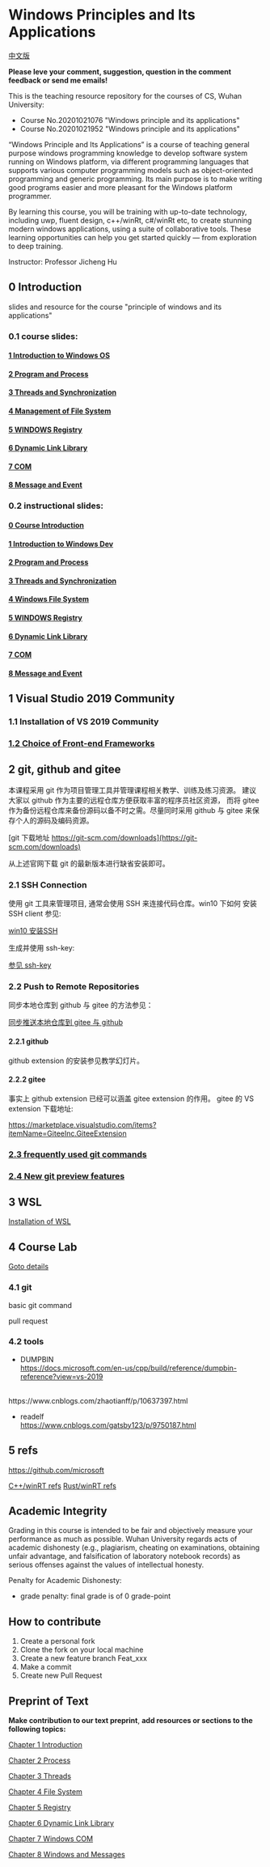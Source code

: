 # Windows Principles and Its Applications

[中文版](README.md)

**Please leve your comment, suggestion, question in the comment feedback or send me emails!**

This is the teaching resource repository for the courses of CS, Wuhan University:
* Course No.20201021076 "Windows principle and its applications"
* Course No.20201021952 "Windows principle and its applications"

“Windows Principle and Its Applications” is a course of teaching
general purpose windows 
programming knowledge to develop software system running on Windows 
platform, via different programming languages that supports 
various computer programming models such as object-oriented 
programming and generic programming. Its main purpose is to make 
writing good programs easier and more pleasant for the Windows 
platform programmer.

By learning this course, you will be training with up-to-date 
technology, including uwp, fluent design, c++/winRt, c#/winRt etc, 
to create stunning modern windows applications, using a suite of 
collaborative tools. These learning opportunities can help you 
get started quickly — from exploration to deep training.

Instructor: Professor Jicheng Hu

## 0 Introduction
slides and resource for the course "principle of windows and its applications"

### 0.1 course slides:

#### [1 Introduction to Windows OS](slides/coursePPT/01Introduction2WindowsOS.pptx)

#### [2 Program and Process](slides/coursePPT/02process.pptx)

#### [3 Threads and Synchronization](slides/coursePPT/03thread.pptx)

#### [4 Management of File System](slides/coursePPT/04fs.pptx)

#### [5 WINDOWS Registry](slides/coursePPT/05registry.pptx)

#### [6 Dynamic Link Library](slides/coursePPT/06dll.pptx)

#### [7 COM](slides/coursePPT/07COM.pptx)

#### [8 Message and Event](slides/coursePPT/08msg_n_events.pptx)

### 0.2 instructional slides:

#### [0 Course Introduction](slides/instruction/introduction.pptx)

#### [1 Introduction to Windows Dev](slides/instruction/principleWindows_1.pptx)

#### [2 Program and Process](slides/instruction/principleWindows_2.pptx)

#### [3 Threads and Synchronization](slides/instruction/principleWindows_3.pptx)

#### [4 Windows File System](slides/instruction/principleWindows_4.pptx)

#### [5 WINDOWS Registry](slides/instruction/principleWindows_5.pptx)

#### [6 Dynamic Link Library](slides/instruction/principleWindows_6.pptx)

#### [7 COM](slides/instruction/principleWindows_7.pptx)

#### [8 Message and Event](slides/instruction/principleWindows_8.pptx)

## 1 Visual Studio 2019 Community

### 1.1 Installation of VS 2019 Community

### [1.2 Choice of Front-end Frameworks](appendix/front-end.md)

## 2 git, github and gitee

本课程采用 git 作为项目管理工具并管理课程相关教学、训练及练习资源。
建议大家以 github 作为主要的远程仓库方便获取丰富的程序员社区资源，
而将 gitee 作为备份远程仓库来备份源码以备不时之需。尽量同时采用 github 
与 gitee 来保存个人的源码及编码资源。

[git 下载地址 https://git-scm.com/downloads](https://git-scm.com/downloads)

从上述官网下载 git 的最新版本进行缺省安装即可。

### 2.1 SSH Connection

使用 git 工具来管理项目, 通常会使用 SSH 来连接代码仓库。win10 下如何
安装 SSH client 参见:

[win10 安装SSH](git/ssh_client.md)


生成并使用 ssh-key:

[参见 ssh-key](git/ssh_gitee.md)


### 2.2 Push to Remote Repositories

同步本地仓库到 github 与 gitee 的方法参见：

[同步推送本地仓库到 gitee 与 github](git/gitee_n_github.md)

#### 2.2.1  github

github extension 的安装参见教学幻灯片。

#### 2.2.2  gitee

事实上 github extension 已经可以涵盖 gitee extension 的作用。
gitee 的 VS extension 下载地址:

https://marketplace.visualstudio.com/items?itemName=GiteeInc.GiteeExtension


### [2.3 frequently used git commands](git/frequentlyUsed.md)

### [2.4 New git preview features](git/preview_features.md)


## 3  WSL

[Installation of WSL](WSL/WSL.md)

## 4 Course Lab

[Goto details](labs/labs.md)

### 4.1 git

basic git command

pull request

### 4.2 tools

*  DUMPBIN<br>
https://docs.microsoft.com/en-us/cpp/build/reference/dumpbin-reference?view=vs-2019
<br>
https://www.cnblogs.com/zhaotianff/p/10637397.html

*  readelf<br>
https://www.cnblogs.com/gatsby123/p/9750187.html

## 5 refs

<https://github.com/microsoft>

[C++/winRT refs](appendix/cppWinRT.md)
[Rust/winRT refs](appendix/rustWinRT.md)

## Academic Integrity

Grading in this course is intended to be fair and objectively measure your 
performance as much as possible. 
Wuhan University regards acts of academic dishonesty (e.g., plagiarism, 
cheating on examinations, obtaining unfair advantage, and falsification of 
laboratory notebook records) as serious offenses against the values of 
intellectual honesty. 

Penalty for Academic Dishonesty:
* grade penalty: final grade is of 0 grade-point

## How to contribute

1.  Create a personal fork
2.  Clone the fork on your local machine
3.  Create a new feature branch Feat_xxx 
4.  Make a commit
4.  Create new Pull Request


## Preprint of Text

**Make contribution to our text preprint**, 
**add resources or sections to the following topics:**

[Chapter 1 Introduction](preprint/chapter_1/ch_1.md)

[Chapter 2 Process](preprint/chapter_2/ch_2.md)

[Chapter 3 Threads](preprint/chapter_3/ch_3.md)

[Chapter 4 File System](preprint/chapter_4/ch_4.md)

[Chapter 5 Registry](preprint/chapter_5/ch_5.md)

[Chapter 6 Dynamic Link Library](preprint/chapter_6/ch_6.md)

[Chapter 7 Windows COM](preprint/chapter_7/ch_7.md)

[Chapter 8 Windows and Messages](preprint/chapter_8/ch_8.md)


